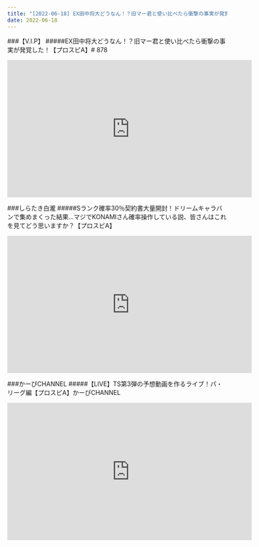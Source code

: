 ```yaml
---
title: "[2022-06-18] EX田中将大どうなん！？旧マー君と使い比べたら衝撃の事実が発覚した！【プロスピA】# 878 他"
date: 2022-06-18
---
```

###【V.I.P】
#####EX田中将大どうなん！？旧マー君と使い比べたら衝撃の事実が発覚した！【プロスピA】# 878
<iframe width="560" height="315" src="https://www.youtube.com/embed/iqu5HSeTc7o" frameborder="0" allow="accelerometer; autoplay; clipboard-write; encrypted-media; gyroscope; picture-in-picture" allowfullscreen></iframe>

###しらたき白瀧
#####Sランク確率30％契約書大量開封！ドリームキャラバンで集めまくった結果…マジでKONAMIさん確率操作している説、皆さんはこれを見てどう思いますか？【プロスピA】
<iframe width="560" height="315" src="https://www.youtube.com/embed/YDwmLabfafM" frameborder="0" allow="accelerometer; autoplay; clipboard-write; encrypted-media; gyroscope; picture-in-picture" allowfullscreen></iframe>

###かーぴCHANNEL
#####【LIVE】TS第3弾の予想動画を作るライブ！パ・リーグ編【プロスピA】かーぴCHANNEL
<iframe width="560" height="315" src="https://www.youtube.com/embed/m_DOZ35TxN8" frameborder="0" allow="accelerometer; autoplay; clipboard-write; encrypted-media; gyroscope; picture-in-picture" allowfullscreen></iframe>

